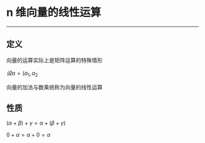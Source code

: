 # n 维向量的线性运算

---

## 定义

向量的运算实际上是矩阵运算的特殊情形

$设\alpha = (a_1,a_2$

向量的加法与数乘统称为向量的线性运算

## 性质

$(\alpha + \beta )+\gamma = \alpha + (\beta + \gamma)$

$0+\alpha = \alpha + 0=\alpha$
